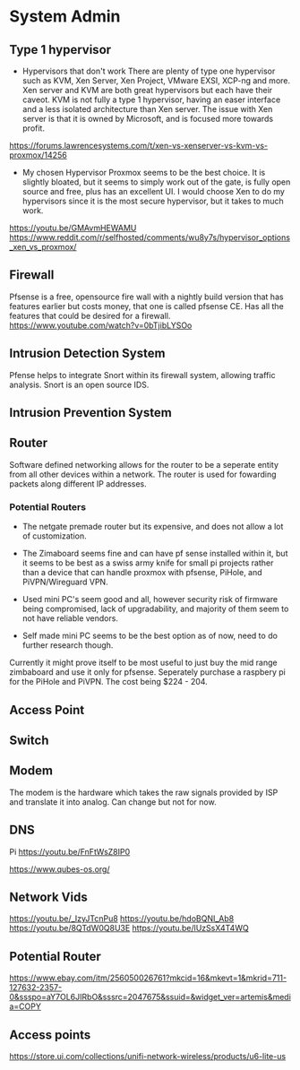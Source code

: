 # System Admin

## Type 1 hypervisor
* Hypervisors that don't work
There are plenty of type one hypervisor such as KVM, Xen Server, Xen Project, VMware EXSI, XCP-ng and more. Xen server and KVM are both great hypervisors but each have their caveot. KVM is not fully a type 1 hypervisor, having an easer interface and a less isolated architecture than Xen server. The issue with Xen server is that it is owned by Microsoft, and is focused more towards profit.

https://forums.lawrencesystems.com/t/xen-vs-xenserver-vs-kvm-vs-proxmox/14256

* My chosen Hypervisor
Proxmox seems to be the best choice. It is slightly bloated, but it seems to simply work out of the gate, is fully open source and free, plus has an excellent UI. I would choose Xen to do my hypervisors since it is the most secure hypervisor, but it takes to much work. 

https://youtu.be/GMAvmHEWAMU
https://www.reddit.com/r/selfhosted/comments/wu8y7s/hypervisor_options_xen_vs_proxmox/



## Firewall
Pfsense is a free, opensource fire wall with a nightly build version that has features earlier but costs money, that one is called pfsense CE. Has all the features that could be desired for a firewall. https://www.youtube.com/watch?v=0bTjibLYSOo


## Intrusion Detection System
Pfense helps to integrate Snort within its firewall system, allowing traffic analysis. Snort is an open source IDS.

## Intrusion Prevention System


## Router
Software defined networking allows for the router to be a seperate entity from all other devices within a network. The router is used for fowarding packets along different IP addresses. 

### Potential Routers
- The netgate premade router but its expensive, and does not allow a lot of customization.

- The Zimaboard seems fine and can have pf sense installed within it, but it seems to be best as a swiss army knife for small pi projects rather than a device that can handle proxmox with pfsense, PiHole, and PiVPN/Wireguard VPN.

- Used mini PC's seem good and all, however security risk of firmware being compromised, lack of upgradability, and majority of them seem to not have reliable vendors.

- Self made mini PC seems to be the best option as of now, need to do further research though.

Currently it might prove itself to be most useful to just buy the mid range zimbaboard and use it only for pfsense. Seperately purchase a raspbery pi for the PiHole and PiVPN. The  cost being $224 - 204.

## Access Point


## Switch


## Modem
The modem is the hardware which takes the raw signals provided by ISP and translate it into analog. Can change but not for now.


## DNS
Pi
https://youtu.be/FnFtWsZ8IP0



https://www.qubes-os.org/


## Network Vids
https://youtu.be/_IzyJTcnPu8
https://youtu.be/hdoBQNI_Ab8
https://youtu.be/8QTdW0Q8U3E
https://youtu.be/lUzSsX4T4WQ

## Potential Router
https://www.ebay.com/itm/256050026761?mkcid=16&mkevt=1&mkrid=711-127632-2357-0&ssspo=aY7OL6JIRbO&sssrc=2047675&ssuid=&widget_ver=artemis&media=COPY 


## Access points
https://store.ui.com/collections/unifi-network-wireless/products/u6-lite-us 
